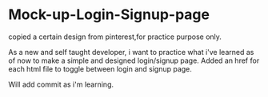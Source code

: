 # Mock-up-Login-Signup-page
copied a certain design from pinterest,for practice purpose only.


As a new and self taught developer, i want to practice what i've learned as of now to make a simple and designed login/signup page.
Added an href for each html file to toggle between login and signup page.

Will add commit as i'm learning.
